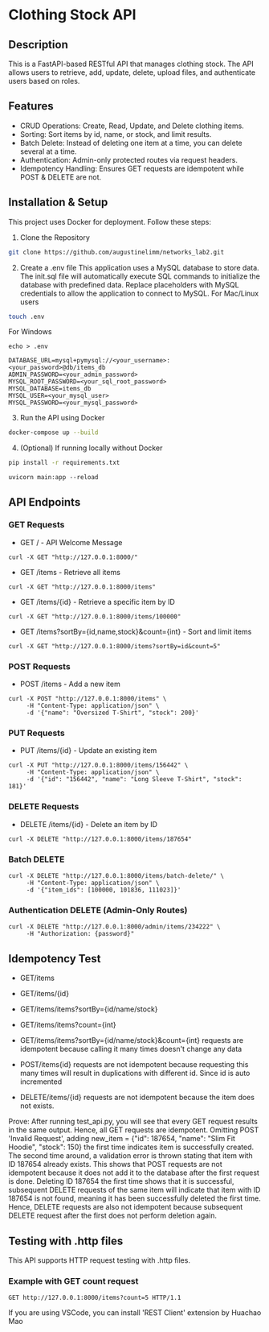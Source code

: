 # Clothing Stock API
## Description

This is a FastAPI-based RESTful API that manages clothing stock. The API allows users to retrieve, add, update, delete, upload files, and authenticate users based on roles.

## Features

- CRUD Operations: Create, Read, Update, and Delete clothing items.
- Sorting: Sort items by id, name, or stock, and limit results.
- Batch Delete: Instead of deleting one item at a time, you can delete several at a time.
- Authentication: Admin-only protected routes via request headers.
- Idempotency Handling: Ensures GET requests are idempotent while POST & DELETE are not.

## Installation & Setup

This project uses Docker for deployment. Follow these steps:

1. Clone the Repository
```sh
git clone https://github.com/augustinelimm/networks_lab2.git

```

2. Create a .env file
This application uses a MySQL database to store data. The init.sql file will automatically execute SQL commands to initialize the database with predefined data. Replace placeholders with MySQL credentials to allow the application to connect to MySQL.
For Mac/Linux users
```sh
touch .env
```
For Windows
```
echo > .env
```
```
DATABASE_URL=mysql+pymysql://<your_username>:<your_password>@db/items_db
ADMIN_PASSWORD=<your_admin_password>
MYSQL_ROOT_PASSWORD=<your_sql_root_password>
MYSQL_DATABASE=items_db
MYSQL_USER=<your_mysql_user>
MYSQL_PASSWORD=<your_mysql_password>
```

3. Run the API using Docker
```sh
docker-compose up --build
```
4. (Optional) If running locally without Docker
```sh
pip install -r requirements.txt
```
```
uvicorn main:app --reload
```

## API Endpoints

### GET Requests

 - GET / - API Welcome Message
 ```
 curl -X GET "http://127.0.0.1:8000/"
 ```
 - GET /items - Retrieve all items
 ```
 curl -X GET "http://127.0.0.1:8000/items"
 ```
 - GET /items/{id} - Retrieve a specific item by ID
 ```
 curl -X GET "http://127.0.0.1:8000/items/100000"
 ```
 - GET /items?sortBy={id,name,stock}&count={int} - Sort and limit items
 ```
 curl -X GET "http://127.0.0.1:8000/items?sortBy=id&count=5"
 ```

 ### POST Requests

 - POST /items - Add a new item

```
curl -X POST "http://127.0.0.1:8000/items" \
     -H "Content-Type: application/json" \
     -d '{"name": "Oversized T-Shirt", "stock": 200}'
```

### PUT Requests

- PUT /items/{id} - Update an existing item

```
curl -X PUT "http://127.0.0.1:8000/items/156442" \
     -H "Content-Type: application/json" \
     -d '{"id": "156442", "name": "Long Sleeve T-Shirt", "stock": 181}'
```

### DELETE Requests

- DELETE /items/{id} - Delete an item by ID

```
curl -X DELETE "http://127.0.0.1:8000/items/187654"
```

### Batch DELETE

```
curl -X DELETE "http://127.0.0.1:8000/items/batch-delete/" \
     -H "Content-Type: application/json" \
     -d '{"item_ids": [100000, 101836, 111023]}'
```

### Authentication DELETE (Admin-Only Routes)

```
curl -X DELETE "http://127.0.0.1:8000/admin/items/234222" \
     -H "Authorization: {password}"
```

## Idempotency Test

- GET/items
- GET/items/{id}
- GET/items/items?sortBy={id/name/stock}
- GET/items/items?count={int}
- GET/items/items?sortBy={id/name/stock}&count={int} requests are idempotent because calling it many times doesn't change any data

- POST/items{id} requests are not idempotent because requesting this many times will result in duplications with different id. Since id is auto incremented
- DELETE/items/{id} requests are not idempotent because the item does not exists.

Prove: After running test_api.py, you will see that every GET request results in the same output. Hence, all GET requests are idempotent. Omitting POST 'Invalid Request', adding new_item = {"id": 187654, "name": "Slim Fit Hoodie", "stock": 150} the first time indicates item is successfully created. The second time around, a validation error is thrown stating that item with ID 187654 already exists. This shows that POST requests are not idempotent because it does not add it to the database after the first request is done. Deleting ID 187654 the first time shows that it is successful, subsequent DELETE requests of the same item will indicate that item with ID 187654 is not found, meaning it has been successfully deleted the first time. Hence, DELETE requests are also not idempotent because subsequent DELETE request after the first does not perform deletion again.

## Testing with .http files

This API supports HTTP request testing with .http files.

### Example with GET count request

```
GET http://127.0.0.1:8000/items?count=5 HTTP/1.1
```
If you are using VSCode, you can install 'REST Client' extension by Huachao Mao

